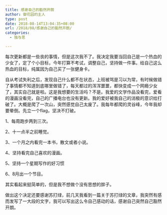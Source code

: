 ```yaml
---
title: 感谢自己的豁然开朗
author: 御花园的主人
type: post
date: 2018-08-14T13:04:35+08:00
url: /2018/08/感谢自己的豁然开朗/
categories:
  - 独与思

---
```

每次更新都是一些丧的事情，但是这次我不了。我决定我要当回自己是一个热血的少女了，定了个小目标，今年打算不考试，调整自己，坚持做一件事。给自己这么热血的目标，纯属因为自己买了一张健身卡。

自从考试失利之后，发现自己什么都不在状态，上班被骂是习以为常，有时候做错了事情都不知道到底哪里做错了，每天都过的浑浑噩噩，都快变成一个网瘾少女了，其实自己就是啦。这是我想要的生活吗？不是。我爱的文学作品没看完，爱看的漫画没看完，自己的广播电台也没有更新。我的爱好被我自己的消极的意识给打破了。大概是爬了一次山，突然感觉自己太废了。我每年都爬的灵谷峰，今年我却要晕倒。先立一个flag，坚决不打破。

1、每周跑步两到三次。

2、十一点半之前睡觉。

3、一个月之内看完一本书，散文或者小说。

4、坚持看完自己喜欢的漫画。

5、坚持一个星期写作的好习惯

6、8月出一个节目。

其实看起来挺简单的，但是我不想做个没有思想的胖子。

做出这个决定还要感谢苏打绿，前几天我看到一篇关于苏打绿的文章，我突然有感而发写了一大段的文字，我可以写出这么令自己感动的话，感谢自己突然自己豁然开朗。